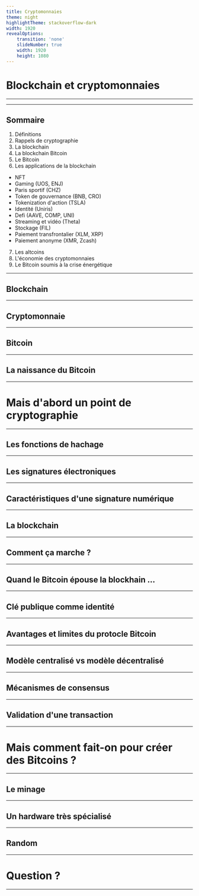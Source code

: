 ```yaml
---
title: Cryptomonnaies
theme: night
highlightTheme: stackoverflow-dark
width: 1920
revealOptions:
    transition: 'none'
    slideNumber: true
    width: 1920
    height: 1080
---
```


# Blockchain et cryptomonnaies

---


---

## Sommaire

1. Définitions
2. Rappels de cryptographie
3. La blockchain
4. La blockchain Bitcoin
5. Le Bitcoin
6. Les applications de la blockchain
 - NFT
 - Gaming (UOS, ENJ)
 - Paris sportif (CHZ)
 - Token de gouvernance (BNB, CRO)
 - Tokenization d'action (TSLA)
 - Identité (Uniris)
 - Defi (AAVE, COMP, UNI)
 - Streaming et vidéo (Theta)
 - Stockage (FIL)
 - Paiement transfrontalier (XLM, XRP)
 - Paiement anonyme (XMR, Zcash)
7. Les altcoins
8. L'économie des cryptomonnaies
9. Le Bitcoin soumis à la crise énergétique

---

## Blockchain

---

## Cryptomonnaie

---

## Bitcoin

---

## La naissance du Bitcoin

---

# Mais d'abord un point de cryptographie

---

## Les fonctions de hachage

--- 

## Les signatures électroniques

---

## Caractéristiques d'une signature numérique

---

## La blockchain

---

## Comment ça marche ?

---

## Quand le Bitcoin épouse la blockhain ...

---

## Clé publique comme identité

---

## Avantages et limites du protocle Bitcoin

---

## Modèle centralisé vs modèle décentralisé

---

## Mécanismes de consensus

---

## Validation d'une transaction

---

# Mais comment fait-on pour créer des Bitcoins ?

---

## Le minage

---

## Un hardware très spécialisé

---

## Random

---

# Question ?

---
